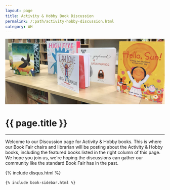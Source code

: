 ```yaml
---
layout: page
title: Activity & Hobby Book Discussion
permalink: /:path/activity-hobby-discussion.html
category: AH
---
```


<div class="row">
  <div class="col">
  <img src="./images/header.jpg" class="rounded mx-auto d-block img-fluid" alt="Selection of Books as a decorative header">
    <div class="jumbotron bg-transparent">
      <h1 class="display-4">{{ page.title }}</h1>
      <hr class="my-4">
      <p class="lead">Welcome to our Discussion page for Activity &amp; Hobby books. This is where our Book Fair chairs and librarian will be posting about the Activity &amp; Hobby books, including the featured books listed in the right column of this page. We hope you join us, we're hoping the discussions can gather our community like the standard Book Fair has in the past.</p>
    </div>
  </div>
</div>
<div class="row">
  <div class="col-md-9">

  {% include disqus.html %}
                    
  </div>
  <div class="col-md-3 book-sidebar">
    
    {% include book-sidebar.html %}

  </div>
</div>
